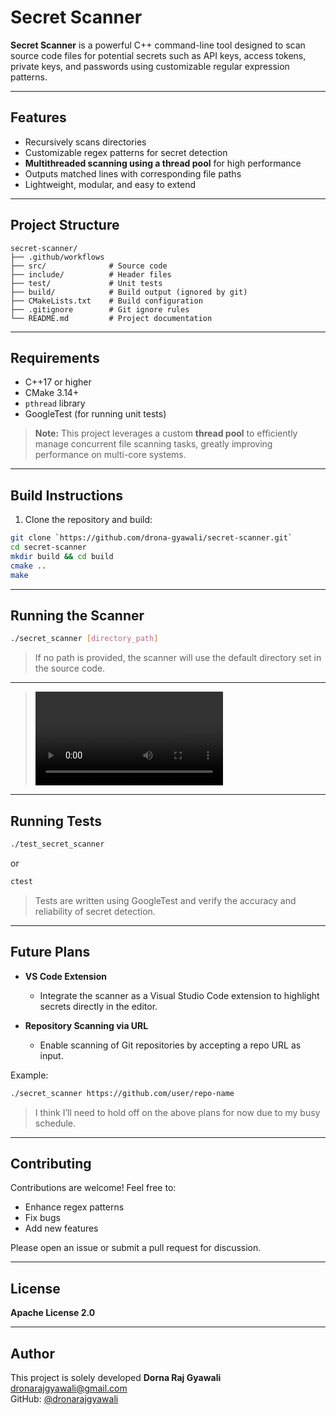 # Secret Scanner

**Secret Scanner** is a powerful C++ command-line tool designed to scan source code files for potential secrets such as API keys, access tokens, private keys, and passwords using customizable regular expression patterns.

---

## Features

* Recursively scans directories
* Customizable regex patterns for secret detection
* **Multithreaded scanning using a thread pool** for high performance
* Outputs matched lines with corresponding file paths
* Lightweight, modular, and easy to extend

---

## Project Structure

```
secret-scanner/
├── .github/workflows 
├── src/              # Source code
├── include/          # Header files
├── test/             # Unit tests
├── build/            # Build output (ignored by git)
├── CMakeLists.txt    # Build configuration
├── .gitignore        # Git ignore rules
└── README.md         # Project documentation
```

---

## Requirements

* C++17 or higher
* CMake 3.14+
* `pthread` library
* GoogleTest (for running unit tests)

> **Note:** This project leverages a custom **thread pool** to efficiently manage concurrent file scanning tasks, greatly improving performance on multi-core systems.

---

## Build Instructions

1. Clone the repository and build:

```bash
git clone `https://github.com/drona-gyawali/secret-scanner.git`
cd secret-scanner
mkdir build && cd build
cmake ..
make
```

---

## Running the Scanner

```bash
./secret_scanner [directory_path]
```

> If no path is provided, the scanner will use the default directory set in the source code.

---

> <video controls src=" assets/video.mp4" title="Title"></video>

---
## Running Tests

```bash
./test_secret_scanner
```

or

```bash
ctest
```

> Tests are written using GoogleTest and verify the accuracy and reliability of secret detection.

---

## Future Plans

* **VS Code Extension**

  * Integrate the scanner as a Visual Studio Code extension to highlight secrets directly in the editor.

* **Repository Scanning via URL**

  * Enable scanning of Git repositories by accepting a repo URL as input.

Example:

```bash
./secret_scanner https://github.com/user/repo-name
```

> I think I’ll need to hold off on the above plans for now due to my busy schedule.

---

## Contributing

Contributions are welcome! Feel free to:

* Enhance regex patterns
* Fix bugs
* Add new features

Please open an issue or submit a pull request for discussion.

---

## License

**Apache License 2.0**

---

## Author

This project is solely developed **Dorna Raj Gyawali** <dronarajgyawali@gmail.com>  
GitHub: [@dronarajgyawali](https://github.com/drona-gyawali)
